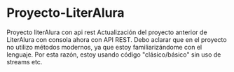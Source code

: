 # Proyecto-LiterAlura
Proyecto literAlura con api rest
Actualización del proyecto anterior de LiterAlura con consola ahora con API REST.
Debo aclarar que en el proyecto no utilizo métodos modernos, ya que estoy familiarizándome con el lenguaje. Por esta razón, estoy usando código "clásico/básico" sin uso de streams etc.
